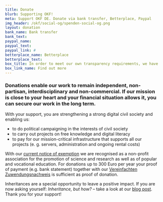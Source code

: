 ```yaml
---
title: Donate
blurb: Supporting OKF!
meta: Support OKF DE. Donate via bank transfer, Betterplace, Paypal
img_header: /okf/social-og/spenden-social-og.png
layout: donation
bank_name: Bank transfer
bank_text:
paypal_name:
paypal_text:
paypal_link: #
betterplace_name: Betterplace
betterplace_text:
box_title: In order to meet our own transparency requirements, we have compiled the most important transparency information
box_link_name: Find out more
---
```


### Donations enable our work to remain independent, non-partisan, interdisciplinary and non-commercial. If our mission is close to your heart and your financial situation allows it, you can secure our work in the long term.

With your support, you are strengthening a strong digital civil society and enabling us:

* to do political campaigning in the interests of civil society
* to carry out projects on free knowledge and digital literacy
* to pay for our mission-critical infrastructure that supports all our projects (e. g. servers, administration and ongoing rental costs)

With our [current notice of exemption](https://okfn.de/files/documents/2023_Freistellungsbescheid_fuer2022.pdf) we are recognised as a non-profit association for the promotion of science and research as well as of popular and vocational education. For donations up to 300 Euro per year your proof of payment (e.g. bank statement) together with our [Vereinfachten Zuwendungsnachweis](https://okfn.de/files/documents/2023_OKF_Zuwendungen_vereinfachteZuwendungsbest.pdf) is sufficient as proof of donation.

Inheritances are a special opportunity to leave a positive impact. If you are now asking yourself: *Inheritance, but how?* – take a look at our [blog post](https://okfn.de/blog/2024/09/spenden-und-erbschaften-f%C3%BCr-die-okf/). Thank you for your support!
